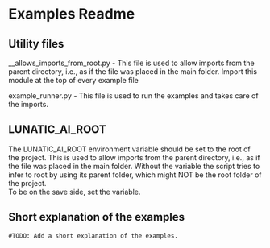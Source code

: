 # Examples Readme


## Utility files

__allows_imports_from_root.py - This file is used to allow imports from the parent directory, i.e., as if the file was
placed in the main folder. Import this module at the top of every example file

example_runner.py - This file is used to run the examples and takes care of the imports.

## LUNATIC_AI_ROOT

The LUNATIC_AI_ROOT environment variable should be set to the root of the project. This is used to allow imports from the parent directory, i.e., as if the file was placed in the main folder.
Without the variable the script tries to infer to root by using its parent folder, which might NOT be the root folder of the project.  
To be on the save side, set the variable.

## Short explanation of the examples

    #TODO: Add a short explanation of the examples.
